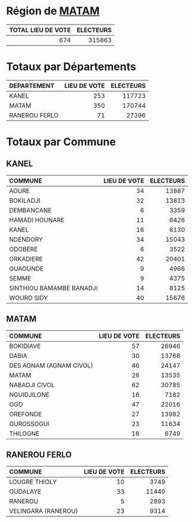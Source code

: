 # Région de [MATAM](MATAM.csv)

|   TOTAL LIEU DE VOTE |   ELECTEURS |
|---------------------:|------------:|
|                  674 |      315863 |

# Totaux par Départements

| DEPARTEMENT   |   LIEU DE VOTE |   ELECTEURS |
|:--------------|---------------:|------------:|
| KANEL         |            253 |      117723 |
| MATAM         |            350 |      170744 |
| RANEROU FERLO |             71 |       27396 |

# Totaux par Commune

## KANEL

| COMMUNE                  |   LIEU DE VOTE |   ELECTEURS |
|:-------------------------|---------------:|------------:|
| AOURE                    |             34 |       13887 |
| BOKILADJI                |             32 |       13813 |
| DEMBANCANE               |              6 |        3359 |
| HAMADI HOUNARE           |             11 |        6426 |
| KANEL                    |             16 |        8130 |
| NDENDORY                 |             34 |       15043 |
| ODOBERE                  |              6 |        3522 |
| ORKADIERE                |             42 |       20401 |
| OUAOUNDE                 |              9 |        4966 |
| SEMME                    |              9 |        4375 |
| SINTHIOU BAMAMBE BANADJI |             14 |        8125 |
| WOURO SIDY               |             40 |       15676 |

## MATAM

| COMMUNE                 |   LIEU DE VOTE |   ELECTEURS |
|:------------------------|---------------:|------------:|
| BOKIDIAVE               |             57 |       26946 |
| DABIA                   |             30 |       13768 |
| DES AGNAM (AGNAM CIVOL) |             46 |       24147 |
| MATAM                   |             26 |       13535 |
| NABADJI CIVOL           |             62 |       30785 |
| NGUIDJILONE             |             16 |        7182 |
| OGO                     |             47 |       22016 |
| OREFONDE                |             27 |       13982 |
| OUROSSOGUI              |             23 |       11634 |
| THILOGNE                |             16 |        6749 |

## RANEROU FERLO

| COMMUNE             |   LIEU DE VOTE |   ELECTEURS |
|:--------------------|---------------:|------------:|
| LOUGRE THIOLY       |             10 |        3749 |
| OUDALAYE            |             33 |       11440 |
| RANEROU             |              5 |        2893 |
| VELINGARA (RANEROU) |             23 |        9314 |

